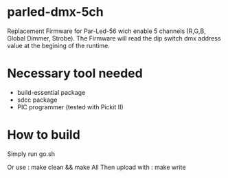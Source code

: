 parled-dmx-5ch
==============

Replacement Firmware for Par-Led-56 wich enable 5 channels (R,G,B, Global Dimmer, Strobe). The Firmware will read the dip switch dmx address value at the begining of the runtime.


Necessary tool needed
=====================
- build-essential package
- sdcc package
- PIC programmer (tested with Pickit II)

How to build
============
Simply run go.sh

Or use : make clean && make All 
Then upload with : make write


